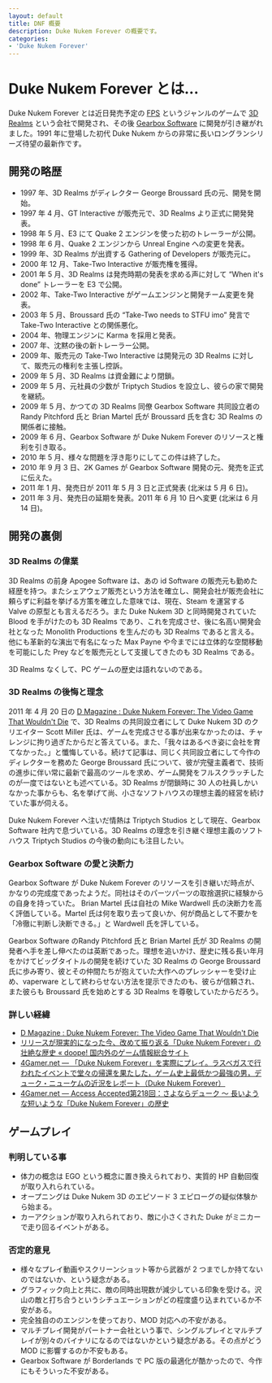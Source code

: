 ```yaml
---
layout: default
title: DNF 概要
description: Duke Nukem Forever の概要です。
categories:
- 'Duke Nukem Forever'
---
```


Duke Nukem Forever とは...
==========================

Duke Nukem Forever とは近日発売予定の [FPS](http://ja.wikipedia.org/wiki/%E3%83%95%E3%82%A1%E3%83%BC%E3%82%B9%E3%83%88%E3%83%91%E3%83%BC%E3%82%BD%E3%83%B3%E3%83%BB%E3%82%B7%E3%83%A5%E3%83%BC%E3%83%86%E3%82%A3%E3%83%B3%E3%82%B0%E3%82%B2%E3%83%BC%E3%83%A0) というジャンルのゲームで [3D Realms](http://www.3drealms.com/) という会社で開発され、その後 [Gearbox Software](http://www.gearboxsoftware.com/) に開発が引き継がれました。1991 年に登場した初代 Duke Nukem からの非常に長いロングランシリーズ待望の最新作です。

開発の略歴
----------

* 1997 年、3D Realms がディレクター George Broussard 氏の元、開発を開始。
* 1997 年 4 月、GT Interactive が販売元で、3D Realms より正式に開発発表。
* 1998 年 5 月、E3 にて Quake 2 エンジンを使った初のトレーラーが公開。
* 1998 年 6 月、Quake 2 エンジンから Unreal Engine への変更を発表。
* 1999 年、3D Realms が出資する Gathering of Developers が販売元に。
* 2000 年 12 月、Take-Two Interactive が販売権を獲得。
* 2001 年 5 月、3D Realms は発売時期の発表を求める声に対して &ldquo;When it's done&rdquo; トレーラーを E3 で公開。
* 2002 年、Take-Two Interactive がゲームエンジンと開発チーム変更を発表。
* 2003 年 5 月、Broussard 氏の &ldquo;Take-Two needs to STFU imo&rdquo; 発言で Take-Two Interactive との関係悪化。
* 2004 年、物理エンジンに Karma を採用と発表。
* 2007 年、沈黙の後の新トレーラー公開。
* 2009 年、販売元の Take-Two Interactive は開発元の 3D Realms に対して、販売元の権利を主張し控訴。
* 2009 年 5 月、3D Realms は資金難により閉鎖。
* 2009 年 5 月、元社員の少数が Triptych Studios を設立し、彼らの家で開発を継続。
* 2009 年 5 月、かつての 3D Realms 同僚 Gearbox Software 共同設立者の Randy Pitchford 氏と Brian Martel 氏が Broussard 氏を含む 3D Realms の関係者に接触。
* 2009 年 6 月、Gearbox Software が Duke Nukem Forever のリソースと権利を引き取る。
* 2010 年 5 月、様々な問題を浮き彫りにしてこの件は終了した。
* 2010 年 9 月 3 日、2K Games が Gearbox Software 開発の元、発売を正式に伝えた。
* 2011 年 1 月、発売日が 2011 年 5 月 3 日と正式発表 (北米は 5 月 6 日)。
* 2011 年 3 月、発売日の延期を発表。2011 年 6 月 10 日へ変更 (北米は 6 月 14 日)。

開発の裏側
----------

### 3D Realms の偉業

3D Realms の前身 Apogee Software は、あの id Software の販売元も勤めた経歴を持つ。またシェアウェア販売という方法を確立し、開発会社が販売会社に頼らずに利益を挙げる方策を確立した意味では、現在、Steam を運営する Valve の原型とも言えるだろう。また Duke Nukem 3D と同時開発されていた Blood を手がけたのも 3D Realms であり、これを完成させ、後に名高い開発会社となった Monolith Productions を生んだのも 3D Realms であると言える。他にも革新的な演出で有名になった Max Payne や今までには立体的な空間移動を可能にした Prey などを販売元として支援してきたのも 3D Realms である。

3D Realms なくして、PC ゲームの歴史は語れないのである。

### 3D Realms の後悔と理念

2011 年 4 月 20 日の [D Magazine : Duke Nukem Forever: The Video Game That Wouldn't Die](http://www.dmagazine.com/Home/D_Magazine/2011/May/Duke_Nukem_Forever_The_Video_Game_That_Wouldnt_Die.aspx) で、3D Realms の共同設立者にして Duke Nukem 3D のクリエイター Scott Miller 氏は、ゲームを完成させる事が出来なかったのは、チャレンジに拘り過ぎたからだと答えている。また、「我々はあるべき姿に会社を育てなかった。」と懺悔している。続けて記事は、同じく共同設立者にして今作のディレクターを務めた George Broussard 氏について、彼が完璧主義者で、技術の進歩に伴い常に最新で最高のツールを求め、ゲーム開発をフルスクラッチしたのが一度ではないとも述べている。3D Realms が閉鎖時に 30 人の社員しかいなかった事からも、名を挙げて尚、小さなソフトハウスの理想主義的経営を続けていた事が伺える。

Duke Nukem Forever へ注いだ情熱は Triptych Studios として現在、Gearbox Software 社内で息づいている。3D Realms の理念を引き継ぐ理想主義のソフトハウス Triptych Studios の今後の動向にも注目したい。

### Gearbox Software の愛と決断力

Gearbox Software が Duke Nukem Forever のリソースを引き継いだ時点が、かなりの完成度であったようだ。同社はそのパーツパーツの取捨選択に経験からの自身を持っていた。 Brian Martel 氏は自社の Mike Wardwell 氏の決断力を高く評価している。Martel 氏は何を取り去って良いか、何が商品として不要かを「冷徹に判断し決断できる。」と Wardwell 氏を評している。

Gearbox Software のRandy Pitchford 氏と Brian Martel 氏が 3D Realms の開発者へ手を差し伸べたのは英断であった。理想を追いかけ、歴史に残る長い年月をかけてビッグタイトルの開発を続けていた 3D Realms の George Broussard 氏に歩み寄り、彼とその仲間たちが抱えていた大作へのプレッシャーを受け止め、vaperware として終わらせない方法を提示できたのも、彼らが信頼され、また彼らも Broussard 氏を始めとする 3D Realms を尊敬していたからだろう。

### 詳しい経緯

* [D Magazine : Duke Nukem Forever: The Video Game That Wouldn't Die](http://www.dmagazine.com/Home/D_Magazine/2011/May/Duke_Nukem_Forever_The_Video_Game_That_Wouldnt_Die.aspx)
* [リリースが現実的になった今、改めて振り返る「Duke Nukem Forever」の壮絶な歴史 « doope! 国内外のゲーム情報総合サイト](http://doope.jp/2011/0318039.html)
* [4Gamer.net ― 「Duke Nukem Forever」を実際にプレイ。ラスベガスで行われたイベントで堂々の帰還を果たした，ゲーム史上最低かつ最強の男，デューク・ニューケムの近況をレポート（Duke Nukem Forever）](http://www.4gamer.net/games/002/G000281/20110209087/)
* [4Gamer.net ― Access Accepted第218回：さよならデューク ～ 長いような短いような「Duke Nukem Forever」の歴史](http://www.4gamer.net/games/036/G003691/20090514037/)

ゲームプレイ
------------

### 判明している事

* 体力の概念は EGO という概念に置き換えられており、実質的 HP 自動回復が取り入れられている。
* オープニングは Duke Nukem 3D のエピソード 3 エピローグの疑似体験から始まる。
* カーアクションが取り入れられており、敵に小さくされた Duke がミニカーで走り回るイベントがある。

### 否定的意見

* 様々なプレイ動画やスクリーンショット等から武器が 2 つまでしか持てないのではないか、という疑念がある。
* グラフィック向上と共に、敵の同時出現数が減少している印象を受ける。沢山の敵と打ち合うというシチュエーションがどの程度盛り込まれているか不安がある。
* 完全独自ののエンジンを使っており、MOD 対応への不安がある。
* マルチプレイ開発がパートナー会社という事で、シングルプレイとマルチプレイが別々のバイナリになるのではないかという疑念がある。その点がどう MOD に影響するのか不安もある。
* Gearbox Software が Borderlands で PC 版の最適化が酷かったので、今作にもそういった不安がある。
